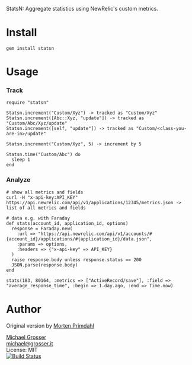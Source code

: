 StatsN: Aggregate statistics using NewRelic's custom metrics.

Install
=======

    gem install statsn

Usage
=====

### Track

    require "statsn"

    Statsn.increment("Custom/Xyz") -> tracked as "Custom/Xyz"
    Statsn.increment([Abc::Xyz, "update"]) -> tracked as "Custom/Abc/Xyz/update"
    Statsn.increment([self, "update"]) -> tracked as "Custom/<class-you-are-in>/update"

    Statsn.increment("Custom/Xyz", 5) -> increment by 5

    Statsn.time("Custom/Abc") do
      sleep 1
    end

### Analyze

    # show all metrics and fields
    curl -H "x-api-key:API_KEY" https://api.newrelic.com/api/v1/applications/12345/metrics.json -> list of all metrics and fields

    # data e.g. with Faraday
    def stats(account_id, application_id, options)
      response = Faraday.new(
        :url => "https://api.newrelic.com/api/v1/accounts/#{account_id}/applications/#{application_id}/data.json",
        :params => options,
        :headers => {"x-api-key" => API_KEY}
      )
      raise response.body unless response.status == 200
      JSON.parse(response.body)
    end

    stats(183, 80164, :metrics => ["ActiveRecord/save"], :field => "average_response_time", :begin => 1.day.ago, :end => Time.now)

Author
======
Original version by [Morten Primdahl](https://github.com/morten)<br/>

[Michael Grosser](http://grosser.it)<br/>
michael@grosser.it<br/>
License: MIT<br/>
[![Build Status](https://travis-ci.org/grosser/statsn.png)](https://travis-ci.org/grosser/statsn)
